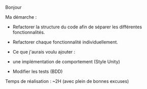 Bonjour

Ma démarche :

- Refactorer la structure du code afin de séparer les différentes fonctionnalités.
- Refactorer chaque fonctionnalité individuellement.

- Ce que j'aurais voulu ajouter :
- une implémentation de comportement (Style Unity)
- Modifier les tests (BDD)

Temps de réalisation : ~2H (avec plein de bonnes excuses)